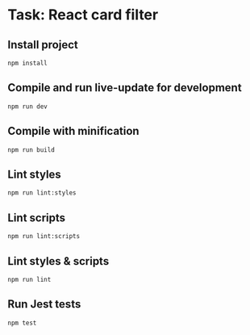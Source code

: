 # Task: React card filter

## Install project

    npm install

## Compile and run live-update for development

    npm run dev

## Compile with minification

    npm run build

## Lint styles

    npm run lint:styles

## Lint scripts

    npm run lint:scripts

## Lint styles & scripts

    npm run lint

## Run Jest tests

    npm test
